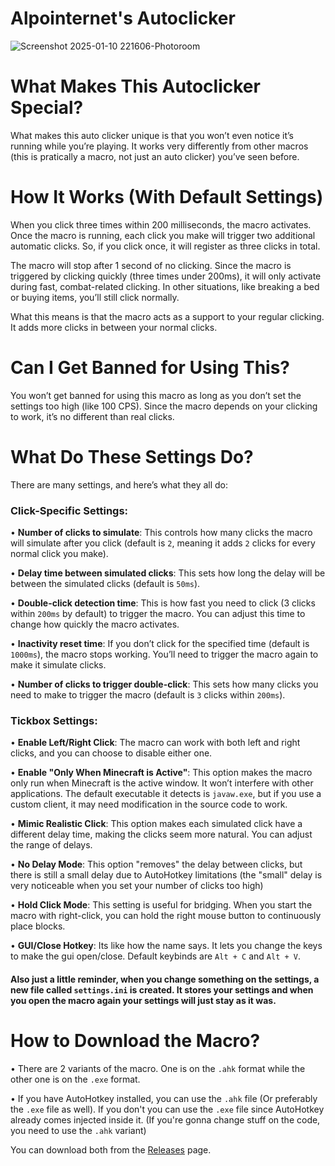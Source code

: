 # Alpointernet's Autoclicker

![Screenshot 2025-01-10 221606-Photoroom](https://github.com/user-attachments/assets/83fbca11-48c7-4594-a4c0-b34713657e7b)

# What Makes This Autoclicker Special?

What makes this auto clicker unique is that you won’t even notice it’s running while you’re playing. It works very differently from other macros (this is pratically a macro, not just an auto clicker) you’ve seen before.

# How It Works (With Default Settings)

When you click three times within 200 milliseconds, the macro activates. Once the macro is running, each click you make will trigger two additional automatic clicks. So, if you click once, it will register as three clicks in total.

The macro will stop after 1 second of no clicking. Since the macro is triggered by clicking quickly (three times under 200ms), it will only activate during fast, combat-related clicking. In other situations, like breaking a bed or buying items, you’ll still click normally.

What this means is that the macro acts as a support to your regular clicking. It adds more clicks in between your normal clicks.

# Can I Get Banned for Using This?

You won’t get banned for using this macro as long as you don’t set the settings too high (like 100 CPS). Since the macro depends on your clicking to work, it’s no different than real clicks.

# What Do These Settings Do?

There are many settings, and here’s what they all do:

### Click-Specific Settings:

• **Number of clicks to simulate**: This controls how many clicks the macro will simulate after you click (default is `2`, meaning it adds `2` clicks for every normal click you make).

• **Delay time between simulated clicks**: This sets how long the delay will be between the simulated clicks (default is `50ms`).

• **Double-click detection time**: This is how fast you need to click (3 clicks within `200ms` by default) to trigger the macro. You can adjust this time to change how quickly the macro activates.

• **Inactivity reset time**: If you don’t click for the specified time (default is `1000ms`), the macro stops working. You’ll need to trigger the macro again to make it simulate clicks.

• **Number of clicks to trigger double-click**: This sets how many clicks you need to make to trigger the macro (default is `3` clicks within `200ms`).

### Tickbox Settings:

• **Enable Left/Right Click**: The macro can work with both left and right clicks, and you can choose to disable either one.

• **Enable "Only When Minecraft is Active"**: This option makes the macro only run when Minecraft is the active window. It won’t interfere with other applications. The default executable it detects is `javaw.exe`, but if you use a custom client, it may need modification in the source code to work.

• **Mimic Realistic Click**: This option makes each simulated click have a different delay time, making the clicks seem more natural. You can adjust the range of delays.

• **No Delay Mode**: This option "removes" the delay between clicks, but there is still a small delay due to AutoHotkey limitations (the "small" delay is very noticeable when you set your number of clicks too high)

• **Hold Click Mode**: This setting is useful for bridging. When you start the macro with right-click, you can hold the right mouse button to continuously place blocks.

• **GUI/Close Hotkey**: Its like how the name says. It lets you change the keys to make the gui open/close. Default keybinds are `Alt + C` and `Alt + V`.

#### Also just a little reminder, when you change something on the settings, a new file called `settings.ini` is created. It stores your settings and when you open the macro again your settings will just stay as it was.

# How to Download the Macro? 

• There are 2 variants of the macro. One is on the `.ahk` format while the other one is on the `.exe` format.

• If you have AutoHotkey installed, you can use the `.ahk` file (Or preferably the `.exe` file as well). If you don't you can use the `.exe` file since AutoHotkey already comes injected inside it. (If you're gonna change stuff on the code, you need to use the `.ahk` variant)

You can download both from the [Releases](https://github.com/Alpointernet/Alpointernets-Legit-Macro/releases) page.
